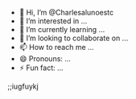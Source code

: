 - 👋 Hi, I’m @Charlesalunoestc
- 👀 I’m interested in ...
- 🌱 I’m currently learning ...
- 💞️ I’m looking to collaborate on ...
- 📫 How to reach me ...
- 😄 Pronouns: ...
- ⚡ Fun fact: ...

<!---
Charlesalunoestc/Charlesalunoestc is a ✨ special ✨ repository because its `README.md` (this file) appears on your GitHub profile.
You can click the Preview link to take a look at your changes.
--->
;;iugfuykj
